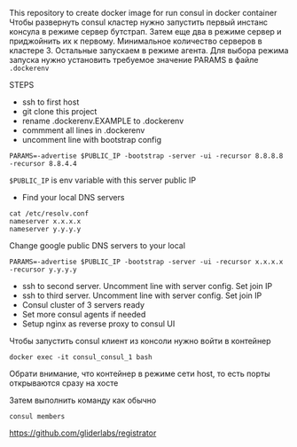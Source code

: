 This repository to create docker image for run consul in docker container
Чтобы развернуть consul кластер нужно запустить первый инстанс консула в режиме сервер бутстрап.
Затем еще два в режиме сервер и приджойнить их к первому.
Минимальное количество серверов в кластере 3. 
Остальные запускаем в режиме агента.
Для выбора режима запуска нужно установить требуемое значение PARAMS
в файле `.dockerenv`

STEPS
* ssh to first host
* git clone this project
* rename .dockerenv.EXAMPLE to .dockerenv
* commment all lines in .dockerenv
* uncomment line with bootstrap config
```
PARAMS=-advertise $PUBLIC_IP -bootstrap -server -ui -recursor 8.8.8.8 -recursor 8.8.4.4
```
`$PUBLIC_IP` is env variable with this server public IP
* Find your local DNS servers
```
cat /etc/resolv.conf
nameserver x.x.x.x
nameserver y.y.y.y
```
Change google public DNS servers to your local
```
PARAMS=-advertise $PUBLIC_IP -bootstrap -server -ui -recursor x.x.x.x -recursor y.y.y.y
```
* ssh to second server. Uncomment line with server config. Set join IP 
* ssh to third server. Uncomment line with server config. Set join IP
* Consul cluster of 3 servers ready
* Set more consul agents if needed
* Setup nginx as reverse proxy to consul UI


Чтобы запустить consul клиент из консоли нужно войти в контейнер
```
docker exec -it consul_consul_1 bash
```
Обрати внимание, что контейнер в режиме сети host, то есть порты открываются сразу на хосте

Затем выполнить команду как обычно
```
consul members
```

https://github.com/gliderlabs/registrator
